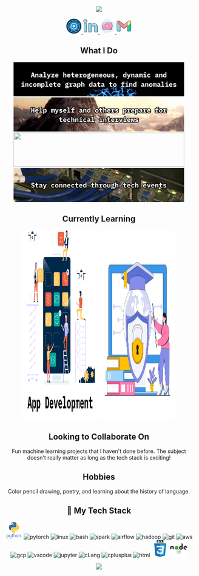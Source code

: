 <p align="center">
  <img src="https://capsule-render.vercel.app/api?type=waving&color=gradient&height=200&section=header&text=%22To%20see%20the%20world%20in%20a%20grain%20of%20data%20%E2%80%94%20and%20beauty%20in%20every%20hidden%20pattern.%22-nl-%20%20%20%20%20%20%20%20%20%20%20%20%20%20%20%20%E2%80%94ChatGPT&animation=scaleIn&fontSize=20&fontAlign=50,83"/>
</p>


<p align="center">

<a href="https://yasamanparhizkar.github.io/portfolio/">
  <img height="40" src="/website-icon.png"/>
</a>

<a href="https://www.linkedin.com/in/yasamanparhizkar/">
  <img height="40" src="/linkedin-icon.png"/>
</a>

<a href="https://www.youtube.com/channel/UCin1Gzw2dFVnsEkPfNnEqWA">
  <img height="40" src="/youtube-icon.png"/>
</a>

<a href="mailto:yasaman.parhizkar@gmail.com">
  <img height="40" src="/gmail-icon.png"/>
</a>

</p>

<div align="center">
  <h2>What I Do</h2>
</div>

<div align="center">
<img height="90" width="450" src="/analyze_graphs.gif"/>
<img height="90" width="450" src="/interview_prep.gif"/>
</div>

<div align="center">
<img height="90" width="450" src="/compete.gif"/>
<img height="90" width="450" src="/tech_events.gif"/>
</div>


<div align="center">
  <h2>Currently Learning</h2>
</div>

<div align="center">

<img height="500" width="200" src="/appdev.png"/>
<img height="500" width="200" src="/cybersec.jpg"/>
</div>

<div align="center">
  <h2>Looking to Collaborate On</h2>
  <p>
    Fun machine learning projects that I haven't done before. The subject doesn't really matter as long as the tech stack is exciting!
  </p>
</div>



<div align="center">
  <h2>Hobbies</h2>
  <p>
    Color pencil drawing, poetry, and learning about the history of language.
  </p>
</div>


<div align="center">
<h2> 🚀 My Tech Stack</h2>
</div>

<p align="center">
<img src="https://raw.githubusercontent.com/devicons/devicon/master/icons/python/python-original-wordmark.svg" alt="python" width="45" height="45"/>
<img src="https://cdn.jsdelivr.net/gh/devicons/devicon@latest/icons/pytorch/pytorch-original.svg" alt="pytorch" width="45" height="45"/>
<img src="https://cdn.jsdelivr.net/gh/devicons/devicon/icons/linux/linux-original.svg" alt="linux" width="45" height="45"/> 
<img src="https://cdn.jsdelivr.net/gh/devicons/devicon/icons/bash/bash-original.svg" alt="bash" width="45" height="45"/>
<img src="https://cdn.jsdelivr.net/gh/devicons/devicon@latest/icons/apachespark/apachespark-original.svg" alt="spark" width="45" height="45"/>
<img src="https://cdn.jsdelivr.net/gh/devicons/devicon@latest/icons/apacheairflow/apacheairflow-original.svg" alt="airflow" width="45" height="45"/>
<img src="https://cdn.jsdelivr.net/gh/devicons/devicon@latest/icons/hadoop/hadoop-original.svg" alt="hadoop" width="45" height="45"/>
<img src="https://cdn.jsdelivr.net/gh/devicons/devicon/icons/git/git-original.svg" alt="git" width="45" height="45"/>
<img src="https://cdn.jsdelivr.net/gh/devicons/devicon/icons/amazonwebservices/amazonwebservices-plain-wordmark.svg" alt="aws" width="45" height="45"/>
<img src="https://cdn.jsdelivr.net/gh/devicons/devicon@latest/icons/googlecloud/googlecloud-original.svg"  alt="gcp" width="45" height="45"/>
<img src="https://cdn.jsdelivr.net/gh/devicons/devicon/icons/vscode/vscode-original.svg" alt="vscode" width="45" height="45"/>
<img src="https://cdn.jsdelivr.net/gh/devicons/devicon@latest/icons/jupyter/jupyter-original-wordmark.svg" alt="jupyter" width="45" height="45"/>
<img src="https://cdn.jsdelivr.net/gh/devicons/devicon/icons/c/c-original.svg" alt="cLang" width="45" height="45"/>
<img src="https://cdn.jsdelivr.net/gh/devicons/devicon/icons/cplusplus/cplusplus-original.svg" alt="cplusplus" width="45" height="45"/>
<img src="https://cdn.jsdelivr.net/gh/devicons/devicon/icons/html5/html5-original.svg" alt="html" width="45" height="45"/>
<img src="https://raw.githubusercontent.com/devicons/devicon/master/icons/css3/css3-original-wordmark.svg" alt="css3" width="45" height="45" />
<img src="https://raw.githubusercontent.com/devicons/devicon/master/icons/nodejs/nodejs-original-wordmark.svg" alt="nodejs" width="45" height="45" />
</p>

<p align="center">
  <img src="https://capsule-render.vercel.app/api?type=waving&color=gradient&height=100&section=footer"/>
</p>


